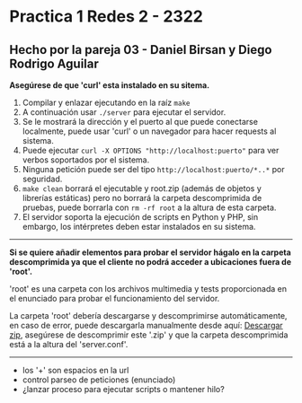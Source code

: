 # Practica 1 Redes 2 - 2322

## Hecho por la pareja 03 - Daniel Birsan y Diego Rodrigo Aguilar

**Asegúrese de que 'curl' esta instalado en su sitema.**

1. Compilar y enlazar ejecutando en la raíz `make`
2. A continuación usar `./server` para ejecutar el servidor.
3. Se le mostrará la dirección y el puerto al que puede conectarse localmente, puede usar 'curl' o un navegador para hacer requests al sistema.
4. Puede ejecutar `curl -X OPTIONS "http://localhost:puerto"` para ver verbos soportados por el sistema.
5. Ninguna petición puede ser del tipo `http://localhost:puerto/*..*` por seguridad.
6. `make clean` borrará el ejecutable y root.zip (además de objetos y librerías estáticas) pero no borrará la carpeta descomprimida de pruebas, puede borrarla con `rm -rf root` a la altura de esta carpeta.
7. El servidor soporta la ejecución de scripts en Python y PHP, sin embargo, los intérpretes deben estar instalados en su sistema.

---

**Si se quiere añadir elementos para probar el servidor hágalo en la carpeta descomprimida ya que el cliente no podrá acceder a ubicaciones fuera de 'root'.**

'root' es una carpeta con los archivos multimedia y tests proporcionada en el enunciado para probar el funcionamiento del servidor.

La carpeta 'root' debería descargarse y descomprimirse automáticamente, en caso de error, puede descargarla manualmente desde aquí: [Descargar zip](https://drive.google.com/file/d/1LhUs9MCOmtdufcc4ZkeL-WFc7f6ch0iN/view?usp=sharing), asegúrese de descomprimir este '.zip' y que la carpeta descomprimida está a la altura del 'server.conf'.

---

- los '+' son espacios en la url
- control parseo de peticiones (enunciado)
- ¿lanzar proceso para ejecutar scripts o mantener hilo?